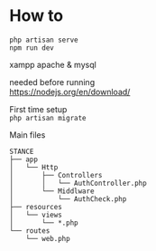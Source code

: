# How to

`php artisan serve` <br>
`npm run dev`

xampp apache & mysql

needed before running <br>
https://nodejs.org/en/download/

First time setup <br>
`php artisan migrate`

Main files <br>
```
STANCE  
├── app  
│   └── Http
│       ├── Controllers
│       │   └── AuthController.php  
│       └── Middlware
│           └── AuthCheck.php
├── resources
│   └── views
│       └── *.php
└── routes
    └── web.php
```
